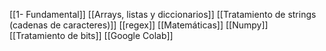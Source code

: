 [[1- Fundamental]]
[[Arrays, listas y diccionarios]]
[[Tratamiento de strings (cadenas de caracteres)]]
[[regex]]
[[Matemáticas]]
[[Numpy]]
[[Tratamiento de bits]]
[[Google Colab]]